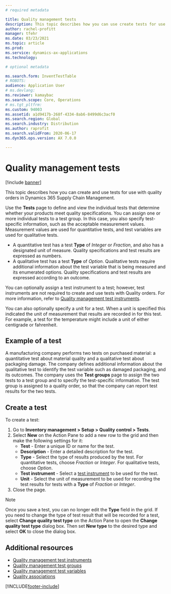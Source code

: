 ```yaml
---
# required metadata

title: Quality management tests
description: This topic describes how you can use create tests for use with quality orders in Dynamics 365 Supply Chain Management.
author: rachel-profitt
manager: tfehr
ms.date: 03/23/2021
ms.topic: article
ms.prod:
ms.service: dynamics-ax-applications
ms.technology:

# optional metadata

ms.search.form: InventTestTable
# ROBOTS:
audience: Application User
# ms.devlang:
ms.reviewer: kamaybac
ms.search.scope: Core, Operations
# ms.tgt_pltfrm:
ms.custom: 94003
ms.assetid: a1d9417b-268f-4334-8ab6-8499d6c3acf0
ms.search.region: Global
ms.search.industry: Distribution
ms.author: raprofit
ms.search.validFrom: 2020-06-17
ms.dyn365.ops.version: AX 7.0.0

---
```


# Quality management tests

[!include [banner](../includes/banner.md)]

This topic describes how you can create and use tests for use with quality orders in Dynamics 365 Supply Chain Management.

Use the **Tests** page to define and view the individual tests that determine whether your products meet quality specifications. You can assign one or more individual tests to a test group. In this case, you also specify test-specific information, such as the acceptable measurement values. Measurement values are used for quantitative tests, and test variables are used for qualitative tests.

- A quantitative test has a test **Type** of *Integer* or *Fraction*, and also has a designated unit of measure. Quality specifications and test results are expressed as numbers.
- A qualitative test has a test **Type** of *Option*. Qualitative tests require additional information about the test variable that is being measured and its enumerated options. Quality specifications and test results are expressed according to an outcome.

You can optionally assign a test instrument to a test; however, test instruments are not required to create and use tests with Quality orders. For more information, refer to [Quality management test instruments](quality-test-instruments.md).

You can also optionally specify a unit for a test. When a unit is specified this indicated the unit of measurement that results are recorded in for this test. For example, a test for the temperature might include a unit of either centigrade or fahrenheit.

## Example of a test

A manufacturing company performs two tests on purchased material: a quantitative test about material quality and a qualitative test about packaging damage. The company defines additional information about the qualitative test to identify the test variable such as damaged packaging, and its outcomes. The company uses the **Test groups** page to assign the two tests to a test group and to specify the test-specific information. The test group is assigned to a quality order, so that the company can report test results for the two tests.

## Create a test

To create a test:

1. Go to **Inventory management > Setup > Quality control > Tests**.
1. Select **New** on the Action Pane to add a new row to the grid and then make the following settings for it:
    - **Test** - Enter a unique ID or name for the test.
    - **Description** - Enter a detailed description for the test.
    - **Type** - Select the type of results produced by the test. For quantitative tests, choose *Fraction* or *Integer*. For qualitative tests, choose *Option*.
    - **Test instrument** - Select a [test instrument](quality-test-instruments.md) to be used for the test.
    - **Unit** - Select the unit of measurement to be used for recording the test results for tests with a **Type** of *Fraction* or *Integer*.
1. Close the page.

> [!NOTE]
> Once you save a test, you can no longer edit the **Type** field in the grid. If you need to change the type of test result that will be recorded for a test, select **Change quality test type** on the Action Pane to open the **Change quality test type** dialog box. Then set **New type** to the desired type and select **OK** to close the dialog box.

## Additional resources

- [Quality management test instruments](quality-test-instruments.md)
- [Quality management test groups](quality-test-groups.md)
- [Quality management test variables](quality-test-variables.md)
- [Quality associations](quality-associations.md)


[!INCLUDE[footer-include](../../includes/footer-banner.md)]
